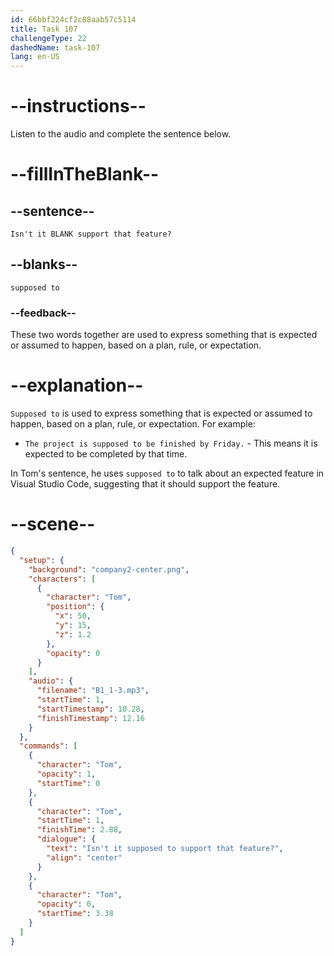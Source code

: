 ```yaml
---
id: 66bbf224cf2c88aab57c5114
title: Task 107
challengeType: 22
dashedName: task-107
lang: en-US
---
```


<!-- Audio Reference:
Tom: Isn't it supposed to support that feature? -->

# --instructions--

Listen to the audio and complete the sentence below.

# --fillInTheBlank--

## --sentence--

`Isn't it BLANK support that feature?`

## --blanks--

`supposed to`

### --feedback--

These two words together are used to express something that is expected or assumed to happen, based on a plan, rule, or expectation.

# --explanation--

`Supposed to` is used to express something that is expected or assumed to happen, based on a plan, rule, or expectation. For example:

- `The project is supposed to be finished by Friday.` - This means it is expected to be completed by that time.

In Tom's sentence, he uses `supposed to` to talk about an expected feature in Visual Studio Code, suggesting that it should support the feature.

# --scene--

```json
{
  "setup": {
    "background": "company2-center.png",
    "characters": [
      {
        "character": "Tom",
        "position": {
          "x": 50,
          "y": 15,
          "z": 1.2
        },
        "opacity": 0
      }
    ],
    "audio": {
      "filename": "B1_1-3.mp3",
      "startTime": 1,
      "startTimestamp": 10.28,
      "finishTimestamp": 12.16
    }
  },
  "commands": [
    {
      "character": "Tom",
      "opacity": 1,
      "startTime": 0
    },
    {
      "character": "Tom",
      "startTime": 1,
      "finishTime": 2.88,
      "dialogue": {
        "text": "Isn't it supposed to support that feature?",
        "align": "center"
      }
    },
    {
      "character": "Tom",
      "opacity": 0,
      "startTime": 3.38
    }
  ]
}
```
